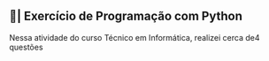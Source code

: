 ## 📑| Exercício de Programação com Python

  Nessa atividade do curso Técnico em Informática, realizei cerca de4 questões 
 

